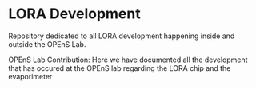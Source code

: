 # LORA Development 
Repository dedicated to all LORA development happening inside and outside the OPEnS Lab. 

OPEnS Lab Contribution:
  Here we have documented all the development that has occured at the OPEnS lab regarding the LORA chip and the evaporimeter
